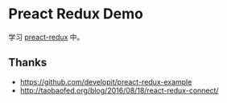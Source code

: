 # Preact Redux Demo

学习 [preact-redux](https://github.com/developit/preact-redux) 中。

## Thanks
- https://github.com/developit/preact-redux-example
- http://taobaofed.org/blog/2016/08/18/react-redux-connect/

